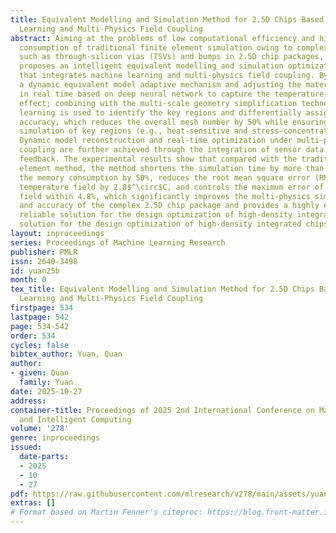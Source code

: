 ```yaml
---
title: Equivalent Modelling and Simulation Method for 2.5D Chips Based on Machine
  Learning and Multi-Physics Field Coupling
abstract: Aiming at the problems of low computational efficiency and high resource
  consumption of traditional finite element simulation owing to complex structures
  such as through-silicon vias (TSVs) and bumps in 2.5D chip packages, this paper
  proposes an intelligent equivalent modelling and simulation optimization method
  that integrates machine learning and multi-physics field coupling. By constructing
  a dynamic equivalent model adaptive mechanism and adjusting the material parameters
  in real time based on deep neural network to capture the temperature-stress coupling
  effect; combining with the multi-scale geometry simplification technology, the deep
  learning is used to identify the key regions and differentially assign the modelling
  accuracy, which reduces the overall mesh number by 50% while ensuring the refined
  simulation of key regions (e.g., heat-sensitive and stress-concentrated regions).
  Dynamic model reconstruction and real-time optimization under multi-physics field
  coupling are further achieved through the integration of sensor data and simulation
  feedback. The experimental results show that compared with the traditional finite
  element method, the method shortens the simulation time by more than 30%, reduces
  the memory consumption by 50%, reduces the root mean square error (RMSE) of the
  temperature field by 2.8$^\circ$C, and controls the maximum error of the stress
  field within 4.8%, which significantly improves the multi-physics simulation efficiency
  and accuracy of the complex 2.5D chip package and provides a highly efficient and
  reliable solution for the design optimization of high-density integrated chips.
  solution for the design optimization of high-density integrated chips.
layout: inproceedings
series: Proceedings of Machine Learning Research
publisher: PMLR
issn: 2640-3498
id: yuan25b
month: 0
tex_title: Equivalent Modelling and Simulation Method for 2.5D Chips Based on Machine
  Learning and Multi-Physics Field Coupling
firstpage: 534
lastpage: 542
page: 534-542
order: 534
cycles: false
bibtex_author: Yuan, Quan
author:
- given: Quan
  family: Yuan
date: 2025-10-27
address:
container-title: Proceedings of 2025 2nd International Conference on Machine Learning
  and Intelligent Computing
volume: '278'
genre: inproceedings
issued:
  date-parts:
  - 2025
  - 10
  - 27
pdf: https://raw.githubusercontent.com/mlresearch/v278/main/assets/yuan25b/yuan25b.pdf
extras: []
# Format based on Martin Fenner's citeproc: https://blog.front-matter.io/posts/citeproc-yaml-for-bibliographies/
---
```

